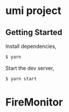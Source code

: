 # umi project

## Getting Started

Install dependencies,

```bash
$ yarn
```

Start the dev server,

```bash
$ yarn start
```
# FireMonitor
